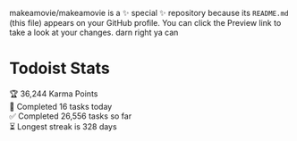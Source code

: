 makeamovie/makeamovie is a ✨ special ✨ repository because its `README.md` (this file) appears on your GitHub profile.
You can click the Preview link to take a look at your changes. darn right ya can

# Todoist Stats

<!-- TODO-IST:START -->
🏆  36,244 Karma Points           
🌸  Completed 16 tasks today           
✅  Completed 26,556 tasks so far           
⏳  Longest streak is 328 days
<!-- TODO-IST:END -->